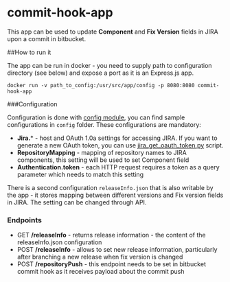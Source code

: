 # commit-hook-app

This app can be used to update **Component** and **Fix Version** fields in JIRA upon a commit in bitbucket.

##How to run it

The app can be run in docker - you need to supply path to configuration directory (see below)
and expose a port as it is an Express.js app.

```
docker run -v path_to_config:/usr/src/app/config -p 8080:8080 commit-hook-app
```

###Configuration

Configuration is done with [config module](https://www.npmjs.com/package/config), you can find
sample configurations in `config` folder. These configurations are mandatory:

  * **Jira.*** - host and OAuth 1.0a settings for accessing JIRA. If you want to generate a new
  OAuth token, you can use [jira_get_oauth_token.py](./test/jira_get_oauth_token.py) script.
  * **RepositoryMapping** - mapping of repository names to JIRA components, this setting will be used
  to set Component field
  * **Authentication.token** - each HTTP request requires a token as a query parameter which
  needs to match this setting
  
There is a second configuration `releaseInfo.json` that is also writable by the app - it stores
mapping between different versions and Fix version fields in JIRA. The setting can be changed through API.
    
### Endpoints

 * GET **/releaseInfo** - returns release information - the content of the releaseInfo.json configuration
 * POST **/releaseInfo** - allows to set new release information, particularly after branching a new release
  when fix version is changed
 * POST **/repositoryPush** - this endpoint needs to be set in bitbucket commit hook as it receives
  payload about the commit push
  
  
  
  
